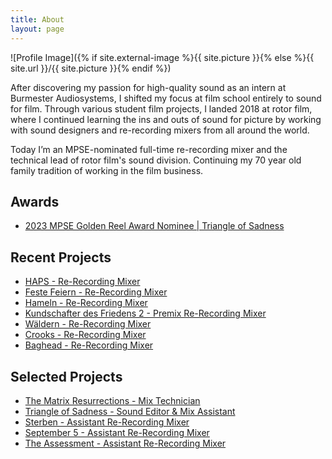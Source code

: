 ```yaml
---
title: About
layout: page
---
```

![Profile Image]({% if site.external-image %}{{ site.picture }}{% else %}{{ site.url }}/{{ site.picture }}{% endif %})

<p>After discovering my passion for high-quality sound as an intern at Burmester Audiosystems, I shifted my focus at film school entirely to sound for film. Through various student film projects, I landed 2018 at rotor film, where I continued learning the ins and outs of sound for picture by working with sound designers and re-recording mixers from all around the world.</p>

<p>Today I’m an MPSE-nominated full-time re-recording mixer and the technical lead of rotor film's sound division. Continuing my 70 year old family tradition of working in the film business.</p>


<h2>Awards</h2>

<ul>
	<li><a href="https://www.imdb.com/name/nm12276038/awards/?ref_=nm_awd">2023 MPSE Golden Reel Award Nominee | Triangle of Sadness</a></li>
</ul>


<h2>Recent Projects</h2>

<ul>
	<li><a href="https://www.imdb.com/title/tt14678976">HAPS - Re-Recording Mixer</a></li>
	<li><a href="https://www.crew-united.com/de/Feste-feiern-aka-Familienfedern-Kissenschlacht__333641.html">Feste Feiern - Re-Recording Mixer</a></li>
	<li><a href="https://www.imdb.com/title/tt29267609">Hameln - Re-Recording Mixer</a></li>
	<li><a href="https://www.crew-united.com/de/Kundschafter-des-Friedens-2__313959.html">Kundschafter des Friedens 2 - Premix Re-Recording Mixer</a></li>
	<li><a href="https://www.imdb.com/title/tt29465351">Wäldern - Re-Recording Mixer</a></li>
	<li><a href="https://www.imdb.com/title/tt27054614">Crooks - Re-Recording Mixer</a></li>
	<li><a href="https://www.imdb.com/title/tt14030816">Baghead - Re-Recording Mixer</a></li>
</ul>


<h2>Selected Projects</h2>

<ul>
	<li><a href="https://www.imdb.com/title/tt10838180">The Matrix Resurrections - Mix Technician</a></li>
	<li><a href="https://www.imdb.com/title/tt7322224">Triangle of Sadness - Sound Editor & Mix Assistant</a></li>
	<li><a href="https://www.imdb.com/title/tt27165281">Sterben - Assistant Re-Recording Mixer</a></li>
	<li><a href="https://www.imdb.com/title/tt28082769">September 5 - Assistant Re-Recording Mixer</a></li>
	<li><a href="https://www.imdb.com/title/tt32768323">The Assessment - Assistant Re-Recording Mixer</a></li>
</ul>
